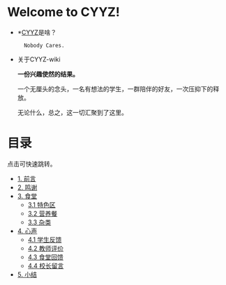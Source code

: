 # **Welcome to CYYZ!**

- *[CYYZ](https://baike.baidu.com/item/%E9%9D%92%E5%B2%9B%E5%B8%82%E5%9F%8E%E9%98%B3%E7%AC%AC%E4%B8%80%E9%AB%98%E7%BA%A7%E4%B8%AD%E5%AD%A6/62625261)是啥？

        Nobody Cares.

- 关于CYYZ-wiki

    **一份兴趣使然的结果。**

    一个无厘头的念头，一名有想法的学生，一群陪伴的好友，一次压抑下的释放。

    无论什么，总之，这一切汇聚到了这里。


# **目录**

点击可快速跳转。

- [1. 前言](index)
- [2. 鸣谢](intro/thanks)
- [3. 食堂](dish)
    - [3.1 特色区](dish/special/menu)
    - [3.2 营养餐](dish/diningarea)
    - [3.3 杂类](dish/others) 
 - [4. 心声](#心声)
    - [4.1 学生反馈](#学生反馈)
    - [4.2 教师评价](#教师评价)
    - [4.3 食堂回馈](#食堂回馈)
    - [4.4 校长留言](#校长留言)
 - [5. 小结](#小结)